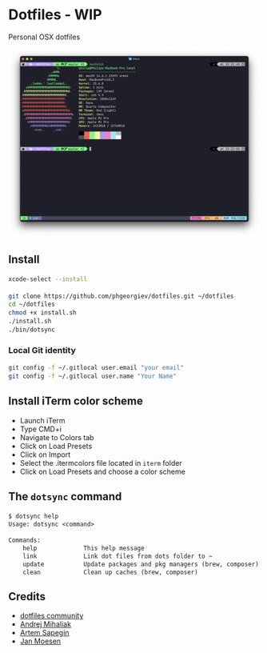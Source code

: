 # Dotfiles - WIP
Personal OSX dotfiles

![iTerm2.app](https://raw.githubusercontent.com/phgeorgiev/dotfiles/master/screenshot.png)

## Install

```bash
xcode-select --install

git clone https://github.com/phgeorgiev/dotfiles.git ~/dotfiles
cd ~/dotfiles
chmod +x install.sh
./install.sh
./bin/dotsync
```

### Local Git identity

```bash
git config -f ~/.gitlocal user.email "your email"
git config -f ~/.gitlocal user.name "Your Name"
```

## Install iTerm color scheme
- Launch iTerm
- Type CMD+i
- Navigate to Colors tab
- Click on Load Presets
- Click on Import
- Select the .itermcolors file located in `iterm` folder
- Click on Load Presets and choose a color scheme


## The `dotsync` command

```console
$ dotsync help
Usage: dotsync <command>

Commands:
    help             This help message
    link             Link dot files from dots folder to ~
    update           Update packages and pkg managers (brew, composer)
    clean            Clean up caches (brew, composer)
```


## Credits

 - [dotfiles community](http://dotfiles.github.io/)
 - [Andrej Mihaliak](https://github.com/mihaliak/dotfiles)
 - [Artem Sapegin](https://github.com/sapegin/dotfiles)
 - [Jan Moesen
 ](https://github.com/janmoesen/tilde)